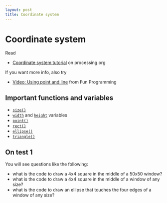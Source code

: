 ```yaml
---
layout: post
title: Coordinate system
---
```


# Coordinate system

Read

- [Coordinate system tutorial](http://processing.org/learning/drawing/) on processing.org
  
If you want more info, also try

- [Video: Using point and line](http://www.funprogramming.org/2-Download-Processing-Use-point-and-line.html)
  from Fun Programming
    
## Important functions and variables

- [`size()`](http://processing.org/reference/size_.html)
- [`width`](http://processing.org/reference/width.html) and
  [`height`](http://processing.org/reference/height.html) variables
- [`point()`](http://processing.org/reference/point_.html)
- [`rect()`](http://processing.org/reference/rect_.html)
- [`ellipse()`](http://processing.org/reference/ellipse_.html)
- [`triangle()`](http://processing.org/reference/triangle_.html)

## On test 1

You will see questions like the following:

- what is the code to draw a 4x4 square in the middle of a 50x50 window?
- what is the code to draw a 4x4 square in the middle of a window of any size?
- what is the code to draw an ellipse that touches the four edges of a window of any size?

